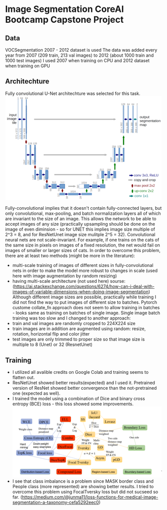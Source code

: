 # Image Segmentation CoreAI Bootcamp Capstone Project


## Data
VOCSegmentation 2007 - 2012 dataset is used
The data was added every year from 2007 (209 train, 213 val images) to 2012 (about 1000 train and 1000 test images)
I used 2007 when training on CPU and 2012 dataset when training on GPU

## Architechture
Fully convolutional U-Net architechture was selected for this task. 
![**U-Net](https://github.com/EvgenyDyshlyuk/Image_Segmentation_Capstone_Project/blob/master/figures/Unet.png)

Fully-convolutional implies that it doesn't contain fully-connected layers, but only convolutional, max-pooling, and batch normalization layers all of which are invariant to the size of an image. This allows the network to be able to accept images of any size (practically upsampling should be done on the image of even diminsion - so for UNET this implies image size multiple of 2^3 = 8, and for ResNetUnet image size mulitple 2^5 = 32).
Convolutional neural nets are not scale-invariant. For example, if one trains on the cats of the same size in pixels on images of a fixed resolution, the net would fail on images of smaller or larger sizes of cats. In order to overcome this problem, there are at least two methods )might be more in the literature):
- multi-scale training of images of different sizes in fully-convolutional nets in order to make the model more robust to changes in scale (used here with image augmentation by random resizing)
- having multi-scale architecture (not used here) sourse: (https://ai.stackexchange.com/questions/6274/how-can-i-deal-with-images-of-variable-dimensions-when-doing-image-segmentation)
Although different image sizes are possible, practically while training I did not find the way to put images of different size to batches. Pytorch custome collate_fn approach does not seem to allow training in batches - looks same as training on batches of single image. Single image batch training was too slow and I changed to another approach:
- train and val images are randomly cropped to 224X224 size
- train images are in addition are augmented using random: resize, rotation, horizontal flip and color jitter
- test images are only trimmed to proper size so that image size is multiple to 8 (Unet) or 32 (ResnetUnet)

## Training
- I utilized all avalible credits on Google Colab and training seems to flatten out. 
- ResNetUnet showed better results(expected) and I used it. Pretrained version of ResNet showed better convergence than the not-pretrained one (expected as well).
- I trained the model using a combination of Dice and binary cross entropy (BCE) loss - this loss showed some improvements.
![**Loss Functions](https://github.com/EvgenyDyshlyuk/Image_Segmentation_Capstone_Project/blob/master/figures/loss.png)
- I see that class imbalance is a problem since MASK border class and People class (more represented) are showing better results. I tried to overcome this problem using FocalTversky loss but did not sucseed so far. (https://medium.com/@junma11/loss-functions-for-medical-image-segmentation-a-taxonomy-cefa5292eec0)
